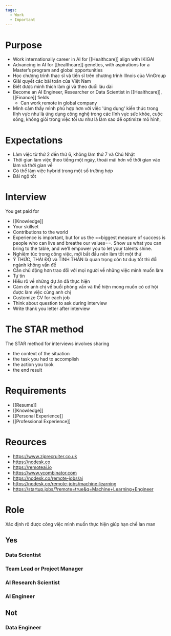 ```yaml
---
tags:
  - Work
  - Important
---
```

# Purpose

- Work internationally career in AI for [[Healthcare]] align with IKIGAI
- Advancing in AI for [[healthcare]] genetics, with aspirations for a Master’s program and global opportunities
- Học chương trình thạc sĩ và tiến sĩ trên chương trình Illnois của VinGroup
- Giải quyết các bài toán của Việt Nam
- Biết được mình thích làm gì và theo đuổi lâu dài
- Become an AI Engineer, Researcher or Data Scientist in [[Healthcare]], [[Finance]] fields
	- Can work remote in global company 
- Mình cảm thấy mình phù hợp hơn với việc 'ứng dụng' kiến thức trong lĩnh vực như là ứng dụng công nghệ trong các lĩnh vực sức khỏe, cuộc sống, không giỏi trong việc tối ưu như là làm sao để optimize mô hình, 

# Expectations

- Làm việc từ thứ 2 đến thứ 6, không làm thứ 7 và Chủ Nhật
- Thời gian làm việc theo tiếng một ngày, thoải mái hơn về thời gian vào làm và thời gian về
- Có thể làm việc hybrid trong một số trường hợp
- Đãi ngộ tốt

# Interview

You get paid for

- [[Knowledge]] 
- Your skillset
- Contributions to the world
- Experience is important, but for us the ==biggest measure of success is people who can live and breathe our values==. Show us what you can bring to the table, and we’ll empower you to let your talents shine.
- Nghiêm túc trong công việc, mới bắt đầu nên làm tốt một thứ
- Ý THỨC, THÁI ĐỘ và TINH THẦN là quan trọng còn tư duy tốt thì đổi ngành không vấn đề
- Cần chủ động hơn trao đổi với mọi người về những việc mình muốn làm
- Tự tin
- Hiểu rõ về những dự án đã thực hiện
- Cảm ơn anh chị về buổi phỏng vấn và thể hiện mong muốn có cơ hội được làm việc cùng anh chị
- Customize CV for each job
- Think about question to ask during interview
- Write thank you letter after interview

# The STAR method

The STAR method for interviews involves sharing
- the context of the situation
- the task you had to accomplish
- the action you took
- the end result

# Requirements

- [[Resume]]
- [[Knowledge]]
- [[Personal Experience]]
- [[Professional Experience]]

# Reources

- https://www.ziprecruiter.co.uk
- https://nodesk.co
- https://remoteai.io
- https://www.ycombinator.com
- https://nodesk.co/remote-jobs/ai
- https://nodesk.co/remote-jobs/machine-learning
- https://startup.jobs/?remote=true&q=Machine+Learning+Engineer

# Role

Xác định rõ được công việc mình muốn thực hiện giúp hạn chế lan man

## Yes

### Data Scientist

### Team Lead or Project Manager

### AI Research Scientist

### AI Engineer

## Not

### Data Engineer